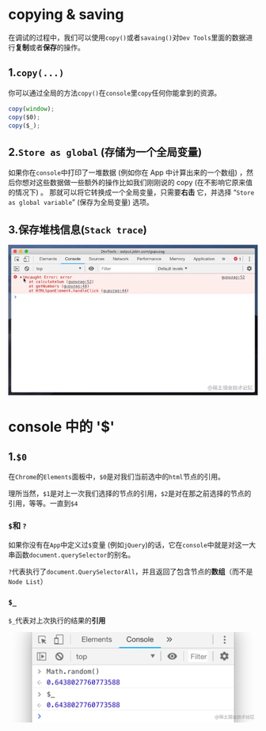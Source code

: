 # copying & saving

在调试的过程中，我们可以使用`copy()`或者`savaing()`对`Dev Tools`里面的数据进行**复制**或者**保存**的操作。

## 1.`copy(...)`
你可以通过全局的方法`copy()`在`console`里`copy`任何你能拿到的资源。

``` js
copy(window);
copy($0);
copy($_);
```
## 2.`Store as global` (存储为一个全局变量)

如果你在`console`中打印了一堆数据 (例如你在 App 中计算出来的一个数组) ，然后你想对这些数据做一些额外的操作比如我们刚刚说的 copy (在不影响它原来值的情况下) 。 那就可以将它转换成一个全局变量，只需要**右击** 它，并选择 “`Store as global variable`” (保存为全局变量) 选项。

## 3.保存堆栈信息(`Stack trace`)

![保存堆栈信息](./stack-save.gif)

# console 中的 '$'
## 1.`$0`

在`Chrome`的`Elements`面板中，`$0`是对我们当前选中的`html`节点的引用。

理所当然，`$1`是对上一次我们选择的节点的引用，`$2`是对在那之前选择的节点的引用，等等。一直到`$4`

### `$`和 `?`

如果你没有在`App`中定义过`$`变量 (例如`jQuery`)的话，它在`console`中就是对这一大串函数`document.querySelector`的别名。

`?`代表执行了`document.QuerySelectorAll`，并且返回了包含节点的**数组**（而不是`Node List`）

### `$_`
`$_`代表对上次执行的结果的**引用**

![保存堆栈信息](./$-.gif)
